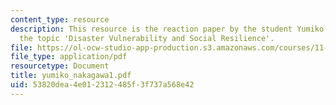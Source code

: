 ```yaml
---
content_type: resource
description: This resource is the reaction paper by the student Yumiko Nakagawa on
  the topic 'Disaster Vulnerability and Social Resilience'.
file: https://ol-ocw-studio-app-production.s3.amazonaws.com/courses/11-941-disaster-vulnerability-and-resilience-spring-2005/53820dea4e012312485f3f737a568e42_yumiko_nakagawa1.pdf
file_type: application/pdf
resourcetype: Document
title: yumiko_nakagawa1.pdf
uid: 53820dea-4e01-2312-485f-3f737a568e42
---
```

